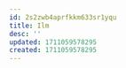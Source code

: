 ```yaml
---
id: 2s2zwb4aprfkkm633sr1yqu
title: Ilm
desc: ''
updated: 1711059578295
created: 1711059578295
---
```

